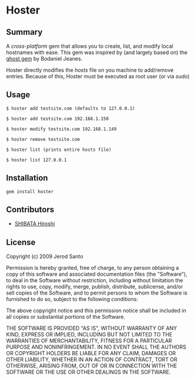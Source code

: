 Hoster
=====

Summary
-------

A *cross-platform* gem that allows you to create, list, and modify local hostnames with ease. This gem was inspired by (and largely based on) the [ghost gem](http://github.com/bjeanes/ghost/tree/master) by Bodaniel Jeanes.

Hoster directly modifies the *hosts* file on you machine to add/remove entries. Because of this, Hoster must be executed as root user (or via *sudo*)


Usage
-----

    $ hoster add testsite.com (defaults to 127.0.0.1)

    $ hoster add testsite.com 192.168.1.150

    $ hoster modify testsite.com 192.168.1.149

    $ hoster remove testsite.com

    $ hoster list (prints entire hosts file)

    $ hoster list 127.0.0.1


Installation
------------

    gem install hoster


Contributors
------------

* [SHIBATA Hiroshi](http://github.com/hsbt)


License
-------

Copyright (c) 2009 Jerod Santo

Permission is hereby granted, free of charge, to any person obtaining
a copy of this software and associated documentation files (the
"Software"), to deal in the Software without restriction, including
without limitation the rights to use, copy, modify, merge, publish,
distribute, sublicense, and/or sell copies of the Software, and to
permit persons to whom the Software is furnished to do so, subject to
the following conditions:

The above copyright notice and this permission notice shall be
included in all copies or substantial portions of the Software.

THE SOFTWARE IS PROVIDED "AS IS", WITHOUT WARRANTY OF ANY KIND,
EXPRESS OR IMPLIED, INCLUDING BUT NOT LIMITED TO THE WARRANTIES OF
MERCHANTABILITY, FITNESS FOR A PARTICULAR PURPOSE AND
NONINFRINGEMENT. IN NO EVENT SHALL THE AUTHORS OR COPYRIGHT HOLDERS BE
LIABLE FOR ANY CLAIM, DAMAGES OR OTHER LIABILITY, WHETHER IN AN ACTION
OF CONTRACT, TORT OR OTHERWISE, ARISING FROM, OUT OF OR IN CONNECTION
WITH THE SOFTWARE OR THE USE OR OTHER DEALINGS IN THE SOFTWARE.